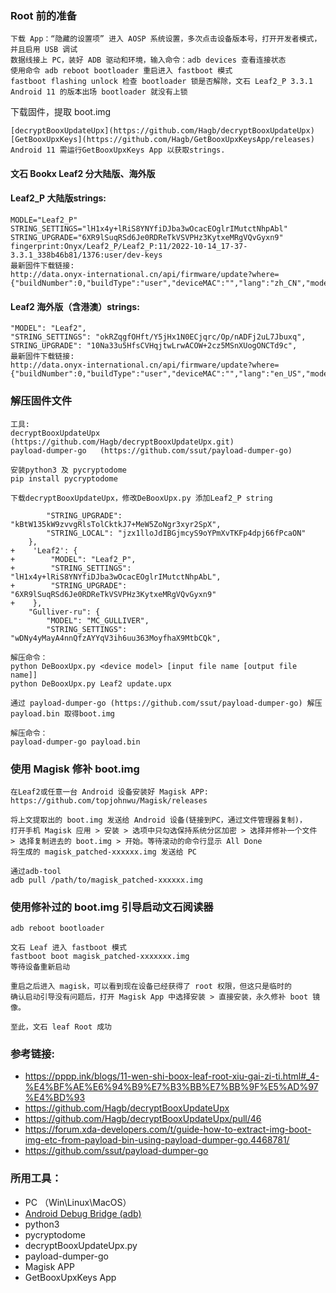### Root 前的准备

    下载 App：“隐藏的设置项” 进入 AOSP 系统设置，多次点击设备版本号，打开开发者模式，并且启用 USB 调试
    数据线接上 PC，装好 ADB 驱动和环境，输入命令：adb devices 查看连接状态
    使用命令 adb reboot bootloader 重启进入 fastboot 模式
    fastboot flashing unlock 检查 bootloader 锁是否解除，文石 Leaf2_P 3.3.1 Android 11 的版本出场 bootloader 就没有上锁

下载固件，提取 boot.img

    [decryptBooxUpdateUpx](https://github.com/Hagb/decryptBooxUpdateUpx)
    [GetBooxUpxKeys](https://github.com/Hagb/GetBooxUpxKeysApp/releases)
    Android 11 需运行GetBooxUpxKeys App 以获取strings.

#### 文石 Bookx Leaf2 分大陆版、海外版

#### Leaf2_P 大陆版strings:

    MODLE="Leaf2_P"
    STRING_SETTINGS="lH1x4y+lRiS8YNYfiDJba3wOcacEOglrIMutctNhpAbl"
    STRING_UPGRADE="6XR9lSuqRSd6Je0RDReTkVSVPHz3KytxeMRgVQvGyxn9"
    fingerprint:Onyx/Leaf2_P/Leaf2_P:11/2022-10-14_17-37-3.3.1_338b46b81/1376:user/dev-keys
    最新固件下载链接:
    http://data.onyx-international.cn/api/firmware/update?where={"buildNumber":0,"buildType":"user","deviceMAC":"","lang":"zh_CN","model":"Leaf2_P","submodel":"","fingerprint":""}

#### Leaf2 海外版（含港澳）strings:

    "MODEL": "Leaf2",
    "STRING_SETTINGS": "okRZqgfOHft/Y5jHx1N0ECjqrc/Op/nADFj2uL7Jbuxq",
    STRING_UPGRADE": "10Na33u5HfsCVHqjtwLrwACOW+2cz5MSnXUogONCTd9c",
    最新固件下载链接:
    http://data.onyx-international.cn/api/firmware/update?where={"buildNumber":0,"buildType":"user","deviceMAC":"","lang":"en_US","model":"Leaf2","submodel":"","fingerprint":""}


### 解压固件文件
    工具:
    decryptBooxUpdateUpx (https://github.com/Hagb/decryptBooxUpdateUpx.git)
    payload-dumper-go   (https://github.com/ssut/payload-dumper-go)

    安装python3 及 pycryptodome
    pip install pycryptodome

    下载decryptBooxUpdateUpx，修改DeBooxUpx.py 添加Leaf2_P string
```
        "STRING_UPGRADE": "kBtW135kW9zvvgRlsTolCktkJ7+MeW5ZoNgr3xyr2SpX",
        "STRING_LOCAL": "jzx1lloJdIBGjmcyS9oYPmXvTKFp4dpj66fPcaON"
    },
+    'Leaf2': {
+        "MODEL": "Leaf2_P",
+        "STRING_SETTINGS": "lH1x4y+lRiS8YNYfiDJba3wOcacEOglrIMutctNhpAbL",
+        "STRING_UPGRADE": "6XR9lSuqRSd6Je0RDReTkVSVPHz3KytxeMRgVQvGyxn9"
+    },
    "Gulliver-ru": {
        "MODEL": "MC_GULLIVER",
        "STRING_SETTINGS": "wDNy4yMayA4nnQfzAYYqV3ih6uu363MoyfhaX9MtbCQk",
```
    解压命令：
    python DeBooxUpx.py <device model> [input file name [output file name]]
    python DeBooxUpx.py Leaf2 update.upx

    通过 payload-dumper-go (https://github.com/ssut/payload-dumper-go) 解压 payload.bin 取得boot.img

    解压命令：
    payload-dumper-go payload.bin


### 使用 Magisk 修补 boot.img

    在Leaf2或任意一台 Android 设备安装好 Magisk APP: https://github.com/topjohnwu/Magisk/releases

    将上文提取出的 boot.img 发送给 Android 设备(链接到PC，通过文件管理器复制)，
    打开手机 Magisk 应用 > 安装 > 选项中只勾选保持系统分区加密 > 选择并修补一个文件 > 选择复制进去的 boot.img > 开始。等待滚动的命令行显示 All Done
    将生成的 magisk_patched-xxxxxx.img 发送给 PC
    
    通过adb-tool
    adb pull /path/to/magisk_patched-xxxxxx.img

### 使用修补过的 boot.img 引导启动文石阅读器

    adb reboot bootloader
    
    文石 Leaf 进入 fastboot 模式
    fastboot boot magisk_patched-xxxxxxx.img
    等待设备重新启动
    
    重启之后进入 magisk，可以看到现在设备已经获得了 root 权限，但这只是临时的
    确认启动引导没有问题后，打开 Magisk App 中选择安装 > 直接安装，永久修补 boot 镜像。

    至此，文石 leaf Root 成功

### 参考链接:
   - https://pppp.ink/blogs/11-wen-shi-boox-leaf-root-xiu-gai-zi-ti.html#_4-%E4%BF%AE%E6%94%B9%E7%B3%BB%E7%BB%9F%E5%AD%97%E4%BD%93
   - https://github.com/Hagb/decryptBooxUpdateUpx
   - https://github.com/Hagb/decryptBooxUpdateUpx/pull/46
   - https://forum.xda-developers.com/t/guide-how-to-extract-img-boot-img-etc-from-payload-bin-using-payload-dumper-go.4468781/
   - https://github.com/ssut/payload-dumper-go

### 所用工具：
   - PC （Win\Linux\MacOS）
   - [Android Debug Bridge (adb)](https://developer.android.com/studio/command-line/adb?hl=zh-cn)
   - python3
   - pycryptodome
   - decryptBooxUpdateUpx.py
   - payload-dumper-go
   - Magisk APP
   - GetBooxUpxKeys App
